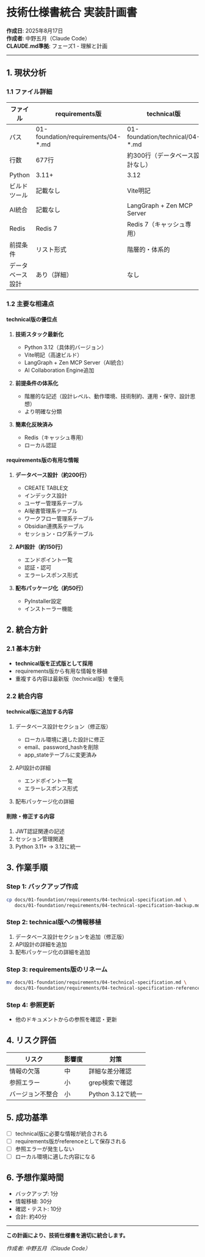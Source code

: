 # 技術仕様書統合 実装計画書

**作成日**: 2025年8月17日  
**作成者**: 中野五月（Claude Code）  
**CLAUDE.md準拠**: フェーズ1 - 理解と計画

---

## 1. 現状分析

### 1.1 ファイル詳細
| ファイル | requirements版 | technical版 |
|---------|--------------|------------|
| パス | 01-foundation/requirements/04-*.md | 01-foundation/technical/04-*.md |
| 行数 | 677行 | 約300行（データベース設計なし） |
| Python | 3.11+ | 3.12 |
| ビルドツール | 記載なし | Vite明記 |
| AI統合 | 記載なし | LangGraph + Zen MCP Server |
| Redis | Redis 7 | Redis 7（キャッシュ専用） |
| 前提条件 | リスト形式 | 階層的・体系的 |
| データベース設計 | あり（詳細） | なし |

### 1.2 主要な相違点

#### **technical版の優位点**
1. **技術スタック最新化**
   - Python 3.12（具体的バージョン）
   - Vite明記（高速ビルド）
   - LangGraph + Zen MCP Server（AI統合）
   - AI Collaboration Engine追加

2. **前提条件の体系化**
   - 階層的な記述（設計レベル、動作環境、技術制約、運用・保守、設計思想）
   - より明確な分類

3. **簡素化反映済み**
   - Redis（キャッシュ専用）
   - ローカル認証

#### **requirements版の有用な情報**
1. **データベース設計（約200行）**
   - CREATE TABLE文
   - インデックス設計
   - ユーザー管理系テーブル
   - AI秘書管理系テーブル
   - ワークフロー管理系テーブル
   - Obsidian連携系テーブル
   - セッション・ログ系テーブル

2. **API設計（約150行）**
   - エンドポイント一覧
   - 認証・認可
   - エラーレスポンス形式

3. **配布パッケージ化（約50行）**
   - PyInstaller設定
   - インストーラー機能

## 2. 統合方針

### 2.1 基本方針
- **technical版を正式版として採用**
- requirements版から有用な情報を移植
- 重複する内容は最新版（technical版）を優先

### 2.2 統合内容

#### **technical版に追加する内容**
1. データベース設計セクション（修正版）
   - ローカル環境に適した設計に修正
   - email、password_hashを削除
   - app_stateテーブルに変更済み

2. API設計の詳細
   - エンドポイント一覧
   - エラーレスポンス形式

3. 配布パッケージ化の詳細

#### **削除・修正する内容**
1. JWT認証関連の記述
2. セッション管理関連
3. Python 3.11+ → 3.12に統一

## 3. 作業手順

### Step 1: バックアップ作成
```bash
cp docs/01-foundation/requirements/04-technical-specification.md \
   docs/01-foundation/requirements/04-technical-specification-backup.md
```

### Step 2: technical版への情報移植
1. データベース設計セクションを追加（修正版）
2. API設計の詳細を追加
3. 配布パッケージ化の詳細を追加

### Step 3: requirements版のリネーム
```bash
mv docs/01-foundation/requirements/04-technical-specification.md \
   docs/01-foundation/requirements/04-technical-specification-reference.md
```

### Step 4: 参照更新
- 他のドキュメントからの参照を確認・更新

## 4. リスク評価

| リスク | 影響度 | 対策 |
|--------|-------|------|
| 情報の欠落 | 中 | 詳細な差分確認 |
| 参照エラー | 小 | grep検索で確認 |
| バージョン不整合 | 小 | Python 3.12で統一 |

## 5. 成功基準

- [ ] technical版に必要な情報が統合される
- [ ] requirements版がreferenceとして保存される
- [ ] 参照エラーが発生しない
- [ ] ローカル環境に適した内容になる

## 6. 予想作業時間

- バックアップ: 1分
- 情報移植: 30分
- 確認・テスト: 10分
- 合計: 約40分

---

**この計画により、技術仕様書を適切に統合します。**

*作成者: 中野五月（Claude Code）*